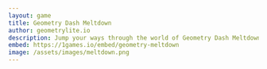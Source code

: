 ```yaml
---
layout: game
title: Geometry Dash Meltdown
author: geometrylite.io
description: Jump your ways through the world of Geometry Dash Meltdown, remade for the web! Keep in mind, we are not affiliated with RobTopGames AB.
embed: https://1games.io/embed/geometry-meltdown
image: /assets/images/meltdown.png
---
```

